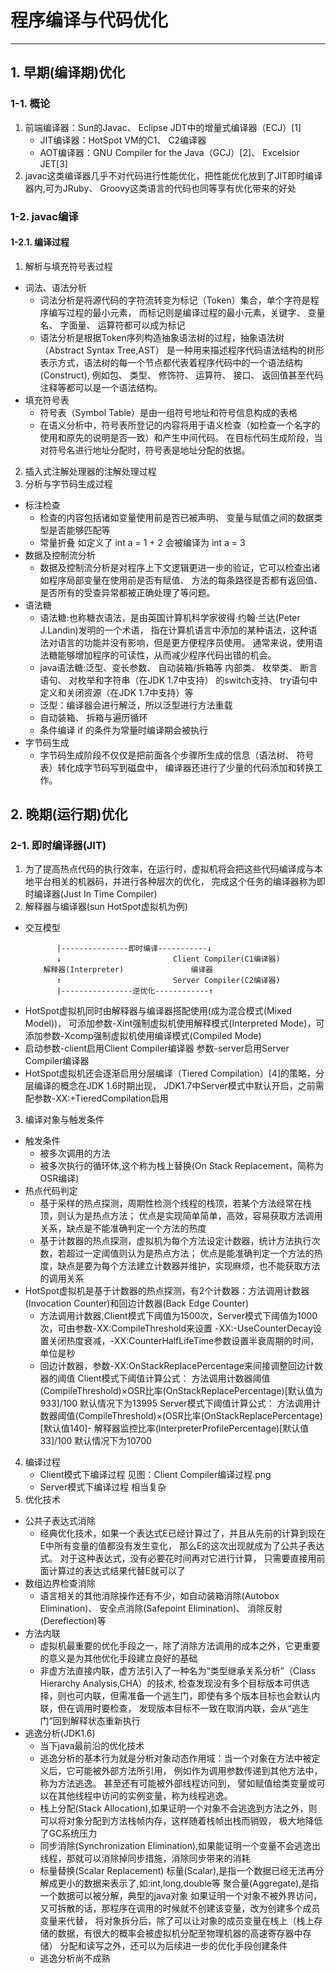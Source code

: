 # 程序编译与代码优化
---
## 1. 早期(编译期)优化
### 1-1. 概论
1. 前端编译器：Sun的Javac、 Eclipse JDT中的增量式编译器（ECJ）[1]
   - JIT编译器：HotSpot VM的C1、 C2编译器
   - AOT编译器：GNU Compiler for the Java（GCJ）[2]、 Excelsior JET[3]
2. javac这类编译器几乎不对代码进行性能优化，把性能优化放到了JIT即时编译器内,可为JRuby、
   Groovy这类语言的代码也同等享有优化带来的好处
### 1-2. javac编译
#### 1-2.1. 编译过程
1. 解析与填充符号表过程
 * 词法、语法分析
   - 词法分析是将源代码的字符流转变为标记（Token）集合，单个字符是程序编写过程的最小元素，
     而标记则是编译过程的最小元素，关键字、 变量名、 字面量、 运算符都可以成为标记
   - 语法分析是根据Token序列构造抽象语法树的过程，抽象语法树（Abstract Syntax Tree,AST）
     是一种用来描述程序代码语法结构的树形表示方式，语法树的每一个节点都代表着程序代码中的一个语法结构(Construct),
     例如包、 类型、 修饰符、 运算符、 接口、 返回值甚至代码注释等都可以是一个语法结构。
 * 填充符号表
   - 符号表（Symbol Table）是由一组符号地址和符号信息构成的表格
   - 在语义分析中，符号表所登记的内容将用于语义检查（如检查一个名字的使用和原先的说明是否一致）和产生中间代码。
     在目标代码生成阶段，当对符号名进行地址分配时，符号表是地址分配的依据。
2. 插入式注解处理器的注解处理过程
3. 分析与字节码生成过程
 * 标注检查
   - 检查的内容包括诸如变量使用前是否已被声明、 变量与赋值之间的数据类型是否能够匹配等
   - 常量折叠 如定义了 int a = 1 + 2 会被编译为 int a = 3
 * 数据及控制流分析
   - 数据及控制流分析是对程序上下文逻辑更进一步的验证，它可以检查出诸如程序局部变量在使用前是否有赋值、
     方法的每条路径是否都有返回值、 是否所有的受查异常都被正确处理了等问题。
 * 语法糖
   - 语法糖:也称糖衣语法，是由英国计算机科学家彼得·约翰·兰达(Peter J.Landin)发明的一个术语，
     指在计算机语言中添加的某种语法，这种语法对语言的功能并没有影响，但是更方便程序员使用。
     通常来说，使用语法糖能够增加程序的可读性，从而减少程序代码出错的机会。
   - java语法糖:泛型、变长参数、 自动装箱/拆箱等 内部类、 枚举类、 断言语句、 对枚举和字符串（在JDK 1.7中支持）
     的switch支持、 try语句中定义和关闭资源（在JDK 1.7中支持）等
   - 泛型：编译器会进行解泛，所以泛型进行方法重载
   - 自动装箱、 拆箱与遍历循环
   - 条件编译 if 的条件为常量时编译期会被执行
 * 字节码生成
   - 字节码生成阶段不仅仅是把前面各个步骤所生成的信息（语法树、 符号表）转化成字节码写到磁盘中，
     编译器还进行了少量的代码添加和转换工作。
      
## 2. 晚期(运行期)优化
### 2-1. 即时编译器(JIT)
1. 为了提高热点代码的执行效率，在运行时，虚拟机将会把这些代码编译成与本地平台相关的机器码，并进行各种层次的优化，
   完成这个任务的编译器称为即时编译器(Just In Time Compiler)
2. 解释器与编译器(sun HotSpot虚拟机为例)
 * 交互模型
    ```
           |---------------即时编译-----------↓
           ↓                         Client Compiler(C1编译器)
        解释器(Interpreter)               编译器
           ↑                         Server Compiler(C2编译器)
           |----------------逆优化------------↑
    ```
 * HotSpot虚拟机同时由解释器与编译器搭配使用(成为混合模式(Mixed Model))，
   可添加参数-Xint强制虚拟机使用解释模式(Interpreted Mode)，可添加参数-Xcomp强制虚拟机使用编译模式(Compiled Mode)
 * 启动参数-client启用Client Compiler编译器 参数-server启用Server Compiler编译器
 * HotSpot虚拟机还会逐渐启用分层编译（Tiered Compilation）[4]的策略，分层编译的概念在JDK 1.6时期出现，
   JDK1.7中Server模式中默认开启，之前需配参数-XX:+TieredCompilation启用
3. 编译对象与触发条件
 * 触发条件
   - 被多次调用的方法
   - 被多次执行的循环体,这个称为栈上替换(On Stack Replacement，简称为OSR编译)
 * 热点代码判定
   - 基于采样的热点探测，周期性检测个线程的栈顶，若某个方法经常在栈顶，则认为是热点方法；
     优点是实现简单简单，高效，容易获取方法调用关系，缺点是不能准确判定一个方法的热度
   - 基于计数器的热点探测，虚拟机为每个方法设定计数器，统计方法执行次数，若超过一定阈值则认为是热点方法；
     优点是能准确判定一个方法的热度，缺点是要为每个方法建立计数器并维护，实现麻烦，也不能获取方法的调用关系
 * HotSpot虚拟机是基于计数器的热点探测，有2个计数器：方法调用计数器(Invocation Counter)和回边计数器(Back Edge Counter)
   - 方法调用计数器,Client模式下阈值为1500次，Server模式下阈值为1000次，可由参数-XX:CompileThreshold来设置
     -XX:-UseCounterDecay设置关闭热度衰减，-XX:CounterHalfLifeTime参数设置半衰周期的时间，单位是秒
   - 回边计数器，参数-XX:OnStackReplacePercentage来间接调整回边计数器的阈值
     Client模式下阈值计算公式：
     方法调用计数器阈值(CompileThreshold)×OSR比率(OnStackReplacePercentage)[默认值为933]/100 默认情况下为13995
     Server模式下阈值计算公式：
     方法调用计数器阈值(CompileThreshold)×(OSR比率(OnStackReplacePercentage)[默认值140]-
     解释器监控比率(InterpreterProfilePercentage)[默认值33]/100 默认情况下为10700
4. 编译过程
   - Client模式下编译过程
     见图：Client Compiler编译过程.png
   - Server模式下编译过程
     相当复杂
5. 优化技术
 * 公共子表达式消除
   - 经典优化技术，如果一个表达式E已经计算过了，并且从先前的计算到现在E中所有变量的值都没有发生变化，
     那么E的这次出现就成为了公共子表达式。 对于这种表达式，没有必要花时间再对它进行计算，
     只需要直接用前面计算过的表达式结果代替E就可以了
 * 数组边界检查消除
   - 语言相关的其他消除操作还有不少，如自动装箱消除(Autobox Elimination)、 安全点消除(Safepoint Elimination)、
     消除反射(Dereflection)等
 * 方法内联
   - 虚拟机最重要的优化手段之一，除了消除方法调用的成本之外，它更重要的意义是为其他优化手段建立良好的基础
   - 非虚方法直接内联，虚方法引入了一种名为“类型继承关系分析”（Class Hierarchy Analysis,CHA）的技术,
     检查发现没有多个目标版本可供选择，则也可内联，但需准备一个逃生门，即使有多个版本目标也会默认内联，但在调用时要检查，
     发现版本目标不一致在取消内联，会从“逃生门”回到解释状态重新执行
 * 逃逸分析(JDK1.6)
   - 当下java最前沿的优化技术
   - 逃逸分析的基本行为就是分析对象动态作用域：当一个对象在方法中被定义后，它可能被外部方法所引用，
     例如作为调用参数传递到其他方法中，称为方法逃逸。 甚至还有可能被外部线程访问到，
     譬如赋值给类变量或可以在其他线程中访问的实例变量，称为线程逃逸。
   - 栈上分配(Stack Allocation),如果证明一个对象不会逃逸到方法之外，则可以将对象分配到方法栈帧内存，这样随着栈帧出栈而销毁，
     极大地降低了GC系统压力
   - 同步消除(Synchronization Elimination),如果能证明一个变量不会逃逸出线程，那就可以消除掉同步措施，消除同步带来的消耗
   - 标量替换(Scalar Replacement)
     标量(Scalar),是指一个数据已经无法再分解成更小的数据来表示了,如:int,long,double等
     聚合量(Aggregate),是指一个数据可以被分解，典型的java对象
     如果证明一个对象不被外界访问，又可拆散的话，那程序在调用的时候就不创建该变量，改为创建多个成员变量来代替，
     将对象拆分后，除了可以让对象的成员变量在栈上（栈上存储的数据，有很大的概率会被虚拟机分配至物理机器的高速寄存器中存储）
     分配和读写之外，还可以为后续进一步的优化手段创建条件
   - 逃逸分析尚不成熟